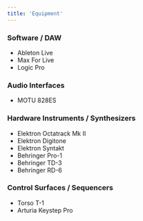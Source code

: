 ```yaml
---
title: 'Equipment'
---
```

### Software / DAW
* Ableton Live 
* Max For Live
* Logic Pro
### Audio Interfaces
* MOTU 828ES
### Hardware Instruments / Synthesizers
* Elektron Octatrack Mk II
* Elektron Digitone
* Elektron Syntakt
* Behringer Pro-1
* Behringer TD-3
* Behringer RD-6
### Control Surfaces / Sequencers
* Torso T-1
* Arturia Keystep Pro
